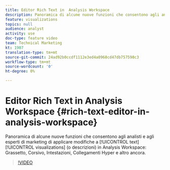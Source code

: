 ```yaml
---
title: Editor Rich Text in  Analysis Workspace
description: Panoramica di alcune nuove funzioni che consentono agli analisti e agli esperti di marketing di apportare modifiche alle visualizzazioni di testo (o descrizioni) in  Analysis Workspace - Grassetto, Corsivo, Intestazioni, Collegamenti Hyper e altro ancora.
feature: visualizations
topics: null
audience: analyst
activity: use
doc-type: feature video
team: Technical Marketing
kt: 1907
translation-type: tm+mt
source-git-commit: 24ad92b0ccdf1112e3ed4a0968cd47db757598c3
workflow-type: tm+mt
source-wordcount: '0'
ht-degree: 0%

---
```



# Editor Rich Text in  Analysis Workspace {#rich-text-editor-in-analysis-workspace}

Panoramica di alcune nuove funzioni che consentono agli analisti e agli esperti di marketing di applicare modifiche a [!UICONTROL text] [!UICONTROL visualizations] (o descrizioni) in  Analysis Workspace: Grassetto, Corsivo, Intestazioni, Collegamenti Hyper e altro ancora.

>[!VIDEO](https://video.tv.adobe.com/v/23726/?quality=12)
